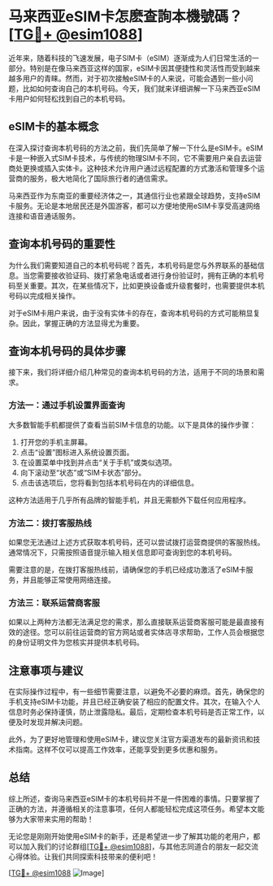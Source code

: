 # 马来西亚eSIM卡怎麽查詢本機號碼？[[TG💪+ @esim1088](https://t.me/s/esim1088)]

近年来，随着科技的飞速发展，电子SIM卡（eSIM）逐渐成为人们日常生活的一部分。特别是在像马来西亚这样的国家，eSIM卡因其便捷性和灵活性而受到越来越多用户的青睐。然而，对于初次接触eSIM卡的人来说，可能会遇到一些小问题，比如如何查询自己的本机号码。今天，我们就来详细讲解一下马来西亚eSIM卡用户如何轻松找到自己的本机号码。

## eSIM卡的基本概念

在深入探讨查询本机号码的方法之前，我们先简单了解一下什么是eSIM卡。eSIM卡是一种嵌入式SIM卡技术，与传统的物理SIM卡不同，它不需要用户亲自去运营商处更换或插入实体卡。这种技术允许用户通过远程配置的方式激活和管理多个运营商的服务，极大地简化了国际旅行者的通信需求。

马来西亚作为东南亚的重要经济体之一，其通信行业也紧跟全球趋势，支持eSIM卡服务。无论是本地居民还是外国游客，都可以方便地使用eSIM卡享受高速网络连接和语音通话服务。

## 查询本机号码的重要性

为什么我们需要知道自己的本机号码呢？首先，本机号码是您与外界联系的基础信息。当您需要接收验证码、拨打紧急电话或者进行身份验证时，拥有正确的本机号码至关重要。其次，在某些情况下，比如更换设备或升级套餐时，也需要提供本机号码以完成相关操作。

对于eSIM卡用户来说，由于没有实体卡的存在，查询本机号码的方式可能稍显复杂。因此，掌握正确的方法显得尤为重要。

## 查询本机号码的具体步骤

接下来，我们将详细介绍几种常见的查询本机号码的方法，适用于不同的场景和需求。

### 方法一：通过手机设置界面查询

大多数智能手机都提供了查看当前SIM卡信息的功能。以下是具体的操作步骤：

1. 打开您的手机主屏幕。
2. 点击“设置”图标进入系统设置页面。
3. 在设置菜单中找到并点击“关于手机”或类似选项。
4. 向下滚动至“状态”或“SIM卡状态”部分。
5. 点击该选项后，您将看到包括本机号码在内的详细信息。

这种方法适用于几乎所有品牌的智能手机，并且无需额外下载任何应用程序。

### 方法二：拨打客服热线

如果您无法通过上述方式获取本机号码，还可以尝试拨打运营商提供的客服热线。通常情况下，只需按照语音提示输入相关信息即可查询到您的本机号码。

需要注意的是，在拨打客服热线前，请确保您的手机已经成功激活了eSIM卡服务，并且能够正常使用网络连接。

### 方法三：联系运营商客服

如果以上两种方法都无法满足您的需求，那么直接联系运营商客服可能是最直接有效的途径。您可以前往运营商的官方网站或者实体店寻求帮助，工作人员会根据您的身份证明文件为您核实并提供本机号码。

## 注意事项与建议

在实际操作过程中，有一些细节需要注意，以避免不必要的麻烦。首先，确保您的手机支持eSIM卡功能，并且已经正确安装了相应的配置文件。其次，在输入个人信息时务必保持谨慎，防止泄露隐私。最后，定期检查本机号码是否正常工作，以便及时发现并解决问题。

此外，为了更好地管理和使用eSIM卡，建议您关注官方渠道发布的最新资讯和技术指南。这样不仅可以提高工作效率，还能享受到更多优惠和服务。

## 总结

综上所述，查询马来西亚eSIM卡的本机号码并不是一件困难的事情。只要掌握了正确的方法，并遵循相关的注意事项，任何人都能轻松完成这项任务。希望本文能够为大家带来实用的帮助！

无论您是刚刚开始使用eSIM卡的新手，还是希望进一步了解其功能的老用户，都可以加入我们的讨论群组[[TG💪+ @esim1088](https://t.me/s/esim1088)]，与其他志同道合的朋友一起交流心得体验。让我们共同探索科技带来的便利吧！

[[TG💪+ @esim1088](https://t.me/s/esim1088) ![Image](https://i.postimg.cc/4NQfJmqS/Snipaste-2025-05-13-00-14-12.png)]
